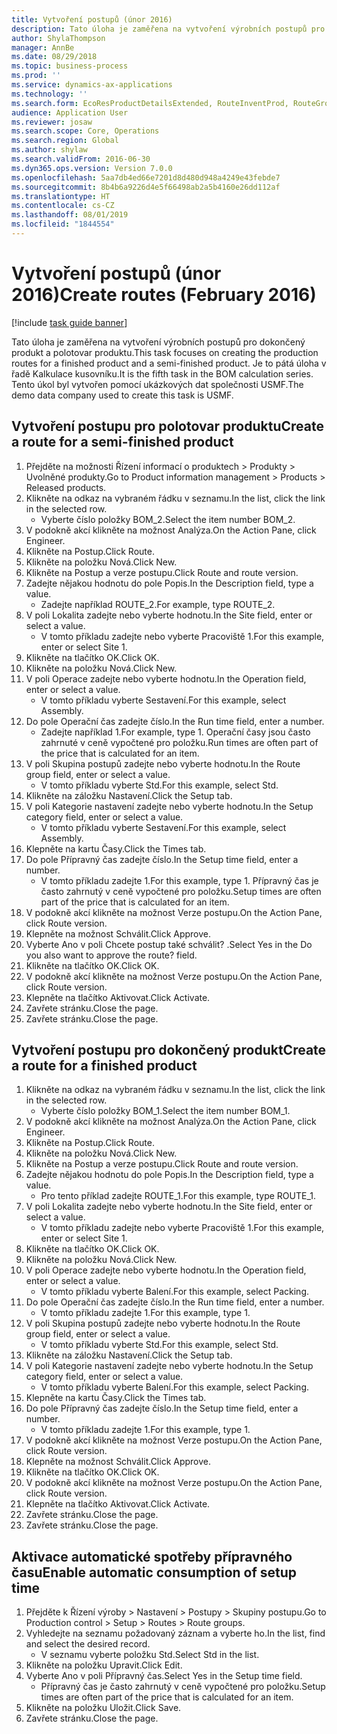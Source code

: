 ```yaml
---
title: Vytvoření postupů (únor 2016)
description: Tato úloha je zaměřena na vytvoření výrobních postupů pro dokončený produkt a polotovar produktu.
author: ShylaThompson
manager: AnnBe
ms.date: 08/29/2018
ms.topic: business-process
ms.prod: ''
ms.service: dynamics-ax-applications
ms.technology: ''
ms.search.form: EcoResProductDetailsExtended, RouteInventProd, RouteGroup
audience: Application User
ms.reviewer: josaw
ms.search.scope: Core, Operations
ms.search.region: Global
ms.author: shylaw
ms.search.validFrom: 2016-06-30
ms.dyn365.ops.version: Version 7.0.0
ms.openlocfilehash: 5aa7db4ed66e7201d8d480d948a4249e43febde7
ms.sourcegitcommit: 8b4b6a9226d4e5f66498ab2a5b4160e26dd112af
ms.translationtype: HT
ms.contentlocale: cs-CZ
ms.lasthandoff: 08/01/2019
ms.locfileid: "1844554"
---
```

# <a name="create-routes-february-2016"></a><span data-ttu-id="0e01e-103">Vytvoření postupů (únor 2016)</span><span class="sxs-lookup"><span data-stu-id="0e01e-103">Create routes (February 2016)</span></span>

[!include [task guide banner](../../includes/task-guide-banner.md)]

<span data-ttu-id="0e01e-104">Tato úloha je zaměřena na vytvoření výrobních postupů pro dokončený produkt a polotovar produktu.</span><span class="sxs-lookup"><span data-stu-id="0e01e-104">This task focuses on creating the production routes for a finished product and a semi-finished product.</span></span> <span data-ttu-id="0e01e-105">Je to pátá úloha v řadě Kalkulace kusovníku.</span><span class="sxs-lookup"><span data-stu-id="0e01e-105">It is the fifth task in the BOM calculation series.</span></span> <span data-ttu-id="0e01e-106">Tento úkol byl vytvořen pomocí ukázkových dat společnosti USMF.</span><span class="sxs-lookup"><span data-stu-id="0e01e-106">The demo data company used to create this task is USMF.</span></span>


## <a name="create-a-route-for-a-semi-finished-product"></a><span data-ttu-id="0e01e-107">Vytvoření postupu pro polotovar produktu</span><span class="sxs-lookup"><span data-stu-id="0e01e-107">Create a route for a semi-finished product</span></span>
1. <span data-ttu-id="0e01e-108">Přejděte na možnosti Řízení informací o produktech > Produkty > Uvolněné produkty.</span><span class="sxs-lookup"><span data-stu-id="0e01e-108">Go to Product information management > Products > Released products.</span></span>
2. <span data-ttu-id="0e01e-109">Klikněte na odkaz na vybraném řádku v seznamu.</span><span class="sxs-lookup"><span data-stu-id="0e01e-109">In the list, click the link in the selected row.</span></span>
    * <span data-ttu-id="0e01e-110">Vyberte číslo položky BOM_2.</span><span class="sxs-lookup"><span data-stu-id="0e01e-110">Select the item number BOM_2.</span></span>  
3. <span data-ttu-id="0e01e-111">V podokně akcí klikněte na možnost Analýza.</span><span class="sxs-lookup"><span data-stu-id="0e01e-111">On the Action Pane, click Engineer.</span></span>
4. <span data-ttu-id="0e01e-112">Klikněte na Postup.</span><span class="sxs-lookup"><span data-stu-id="0e01e-112">Click Route.</span></span>
5. <span data-ttu-id="0e01e-113">Klikněte na položku Nová.</span><span class="sxs-lookup"><span data-stu-id="0e01e-113">Click New.</span></span>
6. <span data-ttu-id="0e01e-114">Klikněte na Postup a verze postupu.</span><span class="sxs-lookup"><span data-stu-id="0e01e-114">Click Route and route version.</span></span>
7. <span data-ttu-id="0e01e-115">Zadejte nějakou hodnotu do pole Popis.</span><span class="sxs-lookup"><span data-stu-id="0e01e-115">In the Description field, type a value.</span></span>
    * <span data-ttu-id="0e01e-116">Zadejte například ROUTE_2.</span><span class="sxs-lookup"><span data-stu-id="0e01e-116">For example, type ROUTE_2.</span></span>  
8. <span data-ttu-id="0e01e-117">V poli Lokalita zadejte nebo vyberte hodnotu.</span><span class="sxs-lookup"><span data-stu-id="0e01e-117">In the Site field, enter or select a value.</span></span>
    * <span data-ttu-id="0e01e-118">V tomto příkladu zadejte nebo vyberte Pracoviště 1.</span><span class="sxs-lookup"><span data-stu-id="0e01e-118">For this example, enter or select Site 1.</span></span>  
9. <span data-ttu-id="0e01e-119">Klikněte na tlačítko OK.</span><span class="sxs-lookup"><span data-stu-id="0e01e-119">Click OK.</span></span>
10. <span data-ttu-id="0e01e-120">Klikněte na položku Nová.</span><span class="sxs-lookup"><span data-stu-id="0e01e-120">Click New.</span></span>
11. <span data-ttu-id="0e01e-121">V poli Operace zadejte nebo vyberte hodnotu.</span><span class="sxs-lookup"><span data-stu-id="0e01e-121">In the Operation field, enter or select a value.</span></span>
    * <span data-ttu-id="0e01e-122">V tomto příkladu vyberte Sestavení.</span><span class="sxs-lookup"><span data-stu-id="0e01e-122">For this example, select Assembly.</span></span>  
12. <span data-ttu-id="0e01e-123">Do pole Operační čas zadejte číslo.</span><span class="sxs-lookup"><span data-stu-id="0e01e-123">In the Run time field, enter a number.</span></span>
    * <span data-ttu-id="0e01e-124">Zadejte například 1.</span><span class="sxs-lookup"><span data-stu-id="0e01e-124">For example, type 1.</span></span> <span data-ttu-id="0e01e-125">Operační časy jsou často zahrnuté v ceně vypočtené pro položku.</span><span class="sxs-lookup"><span data-stu-id="0e01e-125">Run times are often part of the price that is calculated for an item.</span></span>  
13. <span data-ttu-id="0e01e-126">V poli Skupina postupů zadejte nebo vyberte hodnotu.</span><span class="sxs-lookup"><span data-stu-id="0e01e-126">In the Route group field, enter or select a value.</span></span>
    * <span data-ttu-id="0e01e-127">V tomto příkladu vyberte Std.</span><span class="sxs-lookup"><span data-stu-id="0e01e-127">For this example, select Std.</span></span>  
14. <span data-ttu-id="0e01e-128">Klikněte na záložku Nastavení.</span><span class="sxs-lookup"><span data-stu-id="0e01e-128">Click the Setup tab.</span></span>
15. <span data-ttu-id="0e01e-129">V poli Kategorie nastavení zadejte nebo vyberte hodnotu.</span><span class="sxs-lookup"><span data-stu-id="0e01e-129">In the Setup category field, enter or select a value.</span></span>
    * <span data-ttu-id="0e01e-130">V tomto příkladu vyberte Sestavení.</span><span class="sxs-lookup"><span data-stu-id="0e01e-130">For this example, select Assembly.</span></span>  
16. <span data-ttu-id="0e01e-131">Klepněte na kartu Časy.</span><span class="sxs-lookup"><span data-stu-id="0e01e-131">Click the Times tab.</span></span>
17. <span data-ttu-id="0e01e-132">Do pole Přípravný čas zadejte číslo.</span><span class="sxs-lookup"><span data-stu-id="0e01e-132">In the Setup time field, enter a number.</span></span>
    * <span data-ttu-id="0e01e-133">V tomto příkladu zadejte 1.</span><span class="sxs-lookup"><span data-stu-id="0e01e-133">For this example, type 1.</span></span> <span data-ttu-id="0e01e-134">Přípravný čas je často zahrnutý v ceně vypočtené pro položku.</span><span class="sxs-lookup"><span data-stu-id="0e01e-134">Setup times are often part of the price that is calculated for an item.</span></span>  
18. <span data-ttu-id="0e01e-135">V podokně akcí klikněte na možnost Verze postupu.</span><span class="sxs-lookup"><span data-stu-id="0e01e-135">On the Action Pane, click Route version.</span></span>
19. <span data-ttu-id="0e01e-136">Klepněte na možnost Schválit.</span><span class="sxs-lookup"><span data-stu-id="0e01e-136">Click Approve.</span></span>
20. <span data-ttu-id="0e01e-137">Vyberte Ano v poli Chcete postup také schválit? .</span><span class="sxs-lookup"><span data-stu-id="0e01e-137">Select Yes in the Do you also want to approve the route? field.</span></span>
21. <span data-ttu-id="0e01e-138">Klikněte na tlačítko OK.</span><span class="sxs-lookup"><span data-stu-id="0e01e-138">Click OK.</span></span>
22. <span data-ttu-id="0e01e-139">V podokně akcí klikněte na možnost Verze postupu.</span><span class="sxs-lookup"><span data-stu-id="0e01e-139">On the Action Pane, click Route version.</span></span>
23. <span data-ttu-id="0e01e-140">Klepněte na tlačítko Aktivovat.</span><span class="sxs-lookup"><span data-stu-id="0e01e-140">Click Activate.</span></span>
24. <span data-ttu-id="0e01e-141">Zavřete stránku.</span><span class="sxs-lookup"><span data-stu-id="0e01e-141">Close the page.</span></span>
25. <span data-ttu-id="0e01e-142">Zavřete stránku.</span><span class="sxs-lookup"><span data-stu-id="0e01e-142">Close the page.</span></span>

## <a name="create-a-route-for-a-finished-product"></a><span data-ttu-id="0e01e-143">Vytvoření postupu pro dokončený produkt</span><span class="sxs-lookup"><span data-stu-id="0e01e-143">Create a route for a finished product</span></span>
1. <span data-ttu-id="0e01e-144">Klikněte na odkaz na vybraném řádku v seznamu.</span><span class="sxs-lookup"><span data-stu-id="0e01e-144">In the list, click the link in the selected row.</span></span>
    * <span data-ttu-id="0e01e-145">Vyberte číslo položky BOM_1.</span><span class="sxs-lookup"><span data-stu-id="0e01e-145">Select the item number BOM_1.</span></span>  
2. <span data-ttu-id="0e01e-146">V podokně akcí klikněte na možnost Analýza.</span><span class="sxs-lookup"><span data-stu-id="0e01e-146">On the Action Pane, click Engineer.</span></span>
3. <span data-ttu-id="0e01e-147">Klikněte na Postup.</span><span class="sxs-lookup"><span data-stu-id="0e01e-147">Click Route.</span></span>
4. <span data-ttu-id="0e01e-148">Klikněte na položku Nová.</span><span class="sxs-lookup"><span data-stu-id="0e01e-148">Click New.</span></span>
5. <span data-ttu-id="0e01e-149">Klikněte na Postup a verze postupu.</span><span class="sxs-lookup"><span data-stu-id="0e01e-149">Click Route and route version.</span></span>
6. <span data-ttu-id="0e01e-150">Zadejte nějakou hodnotu do pole Popis.</span><span class="sxs-lookup"><span data-stu-id="0e01e-150">In the Description field, type a value.</span></span>
    * <span data-ttu-id="0e01e-151">Pro tento příklad zadejte ROUTE_1.</span><span class="sxs-lookup"><span data-stu-id="0e01e-151">For this example, type ROUTE_1.</span></span>  
7. <span data-ttu-id="0e01e-152">V poli Lokalita zadejte nebo vyberte hodnotu.</span><span class="sxs-lookup"><span data-stu-id="0e01e-152">In the Site field, enter or select a value.</span></span>
    * <span data-ttu-id="0e01e-153">V tomto příkladu zadejte nebo vyberte Pracoviště 1.</span><span class="sxs-lookup"><span data-stu-id="0e01e-153">For this example, enter or select Site 1.</span></span>  
8. <span data-ttu-id="0e01e-154">Klikněte na tlačítko OK.</span><span class="sxs-lookup"><span data-stu-id="0e01e-154">Click OK.</span></span>
9. <span data-ttu-id="0e01e-155">Klikněte na položku Nová.</span><span class="sxs-lookup"><span data-stu-id="0e01e-155">Click New.</span></span>
10. <span data-ttu-id="0e01e-156">V poli Operace zadejte nebo vyberte hodnotu.</span><span class="sxs-lookup"><span data-stu-id="0e01e-156">In the Operation field, enter or select a value.</span></span>
    * <span data-ttu-id="0e01e-157">V tomto příkladu vyberte Balení.</span><span class="sxs-lookup"><span data-stu-id="0e01e-157">For this example, select Packing.</span></span>  
11. <span data-ttu-id="0e01e-158">Do pole Operační čas zadejte číslo.</span><span class="sxs-lookup"><span data-stu-id="0e01e-158">In the Run time field, enter a number.</span></span>
    * <span data-ttu-id="0e01e-159">V tomto příkladu zadejte 1.</span><span class="sxs-lookup"><span data-stu-id="0e01e-159">For this example, type 1.</span></span>  
12. <span data-ttu-id="0e01e-160">V poli Skupina postupů zadejte nebo vyberte hodnotu.</span><span class="sxs-lookup"><span data-stu-id="0e01e-160">In the Route group field, enter or select a value.</span></span>
    * <span data-ttu-id="0e01e-161">V tomto příkladu vyberte Std.</span><span class="sxs-lookup"><span data-stu-id="0e01e-161">For this example, select Std.</span></span>  
13. <span data-ttu-id="0e01e-162">Klikněte na záložku Nastavení.</span><span class="sxs-lookup"><span data-stu-id="0e01e-162">Click the Setup tab.</span></span>
14. <span data-ttu-id="0e01e-163">V poli Kategorie nastavení zadejte nebo vyberte hodnotu.</span><span class="sxs-lookup"><span data-stu-id="0e01e-163">In the Setup category field, enter or select a value.</span></span>
    * <span data-ttu-id="0e01e-164">V tomto příkladu vyberte Balení.</span><span class="sxs-lookup"><span data-stu-id="0e01e-164">For this example, select Packing.</span></span>  
15. <span data-ttu-id="0e01e-165">Klepněte na kartu Časy.</span><span class="sxs-lookup"><span data-stu-id="0e01e-165">Click the Times tab.</span></span>
16. <span data-ttu-id="0e01e-166">Do pole Přípravný čas zadejte číslo.</span><span class="sxs-lookup"><span data-stu-id="0e01e-166">In the Setup time field, enter a number.</span></span>
    * <span data-ttu-id="0e01e-167">V tomto příkladu zadejte 1.</span><span class="sxs-lookup"><span data-stu-id="0e01e-167">For this example, type 1.</span></span>  
17. <span data-ttu-id="0e01e-168">V podokně akcí klikněte na možnost Verze postupu.</span><span class="sxs-lookup"><span data-stu-id="0e01e-168">On the Action Pane, click Route version.</span></span>
18. <span data-ttu-id="0e01e-169">Klepněte na možnost Schválit.</span><span class="sxs-lookup"><span data-stu-id="0e01e-169">Click Approve.</span></span>
19. <span data-ttu-id="0e01e-170">Klikněte na tlačítko OK.</span><span class="sxs-lookup"><span data-stu-id="0e01e-170">Click OK.</span></span>
20. <span data-ttu-id="0e01e-171">V podokně akcí klikněte na možnost Verze postupu.</span><span class="sxs-lookup"><span data-stu-id="0e01e-171">On the Action Pane, click Route version.</span></span>
21. <span data-ttu-id="0e01e-172">Klepněte na tlačítko Aktivovat.</span><span class="sxs-lookup"><span data-stu-id="0e01e-172">Click Activate.</span></span>
22. <span data-ttu-id="0e01e-173">Zavřete stránku.</span><span class="sxs-lookup"><span data-stu-id="0e01e-173">Close the page.</span></span>
23. <span data-ttu-id="0e01e-174">Zavřete stránku.</span><span class="sxs-lookup"><span data-stu-id="0e01e-174">Close the page.</span></span>

## <a name="enable-automatic-consumption-of-setup-time"></a><span data-ttu-id="0e01e-175">Aktivace automatické spotřeby přípravného času</span><span class="sxs-lookup"><span data-stu-id="0e01e-175">Enable automatic consumption of setup time</span></span>
1. <span data-ttu-id="0e01e-176">Přejděte k Řízení výroby > Nastavení > Postupy > Skupiny postupu.</span><span class="sxs-lookup"><span data-stu-id="0e01e-176">Go to Production control > Setup > Routes > Route groups.</span></span>
2. <span data-ttu-id="0e01e-177">Vyhledejte na seznamu požadovaný záznam a vyberte ho.</span><span class="sxs-lookup"><span data-stu-id="0e01e-177">In the list, find and select the desired record.</span></span>
    * <span data-ttu-id="0e01e-178">V seznamu vyberte položku Std.</span><span class="sxs-lookup"><span data-stu-id="0e01e-178">Select Std in the list.</span></span>  
3. <span data-ttu-id="0e01e-179">Klikněte na položku Upravit.</span><span class="sxs-lookup"><span data-stu-id="0e01e-179">Click Edit.</span></span>
4. <span data-ttu-id="0e01e-180">Vyberte Ano v poli Přípravný čas.</span><span class="sxs-lookup"><span data-stu-id="0e01e-180">Select Yes in the Setup time field.</span></span>
    * <span data-ttu-id="0e01e-181">Přípravný čas je často zahrnutý v ceně vypočtené pro položku.</span><span class="sxs-lookup"><span data-stu-id="0e01e-181">Setup times are often part of the price that is calculated for an item.</span></span>  
5. <span data-ttu-id="0e01e-182">Klikněte na položku Uložit.</span><span class="sxs-lookup"><span data-stu-id="0e01e-182">Click Save.</span></span>
6. <span data-ttu-id="0e01e-183">Zavřete stránku.</span><span class="sxs-lookup"><span data-stu-id="0e01e-183">Close the page.</span></span>


